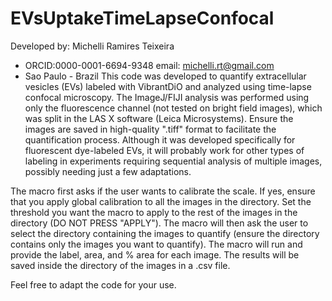 # EVsUptakeTimeLapseConfocal
Developed by: Michelli Ramires Teixeira
 *  ORCID:0000-0001-6694-9348		  email: michelli.rt@gmail.com
 *  Sao Paulo - Brazil
This code was developed to quantify extracellular vesicles (EVs) labeled with VibrantDiO and analyzed using time-lapse confocal microscopy. The ImageJ/FIJI analysis was performed using only the fluorescence channel (not tested on bright field images), which was split in the LAS X software (Leica Microsystems). Ensure the images are saved in high-quality ".tiff" format to facilitate the quantification process. Although it was developed specifically for fluorescent dye-labeled EVs, it will probably work for other types of labeling in experiments requiring sequential analysis of multiple images, possibly needing just a few adaptations.

The macro first asks if the user wants to calibrate the scale. If yes, ensure that you apply global calibration to all the images in the directory.
Set the threshold you want the macro to apply to the rest of the images in the directory (DO NOT PRESS "APPLY").
The macro will then ask the user to select the directory containing the images to quantify (ensure the directory contains only the images you want to quantify).
The macro will run and provide the label, area, and % area for each image.
The results will be saved inside the directory of the images in a .csv file.

Feel free to adapt the code for your use.

